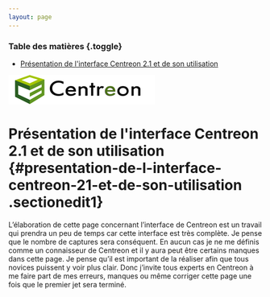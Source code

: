 ```yaml
---
layout: page
---
```


### Table des matières {.toggle}

-   [Présentation de l'interface Centreon 2.1 et de son
    utilisation](centreon-interface-utilisation.html#presentation-de-l-interface-centreon-21-et-de-son-utilisation)

[![](../../../assets/media/nagios/centreon_logo.png)](../../../_detail/nagios/centreon_logo.png@id=centreon%253Acentreon-interface-utilisation.html "nagios:centreon_logo.png")

Présentation de l'interface Centreon 2.1 et de son utilisation {#presentation-de-l-interface-centreon-21-et-de-son-utilisation .sectionedit1}
==============================================================

L’élaboration de cette page concernant l’interface de Centreon est un
travail qui prendra un peu de temps car cette interface est très
complète. Je pense que le nombre de captures sera conséquent. En aucun
cas je ne me définis comme un connaisseur de Centreon et il y aura peut
être certains manques dans cette page. Je pense qu’il est important de
la réaliser afin que tous novices puissent y voir plus clair. Donc
j’invite tous experts en Centreon à me faire part de mes erreurs,
manques ou même corriger cette page une fois que le premier jet sera
terminé.
